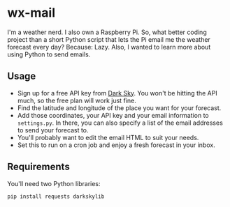 # wx-mail

I'm a weather nerd. I also own a Raspberry Pi. So, what better coding project than a short Python script that lets the Pi email me the weather forecast every day? Because: Lazy. Also, I wanted to learn more about using Python to send emails.

## Usage

* Sign up for a free API key from [Dark Sky](https://darksky.net/dev). You won't be hitting the API much, so the free plan will work just fine.
* Find the latitude and longitude of the place you want for your forecast.
* Add those coordinates, your API key and your email information to `settings.py`. In there, you can also specify a list of the email addresses to send your forecast to.
* You'll probably want to edit the email HTML to suit your needs.
* Set this to run on a cron job and enjoy a fresh forecast in your inbox.

## Requirements

You'll need two Python libraries:

```
pip install requests darkskylib
```
